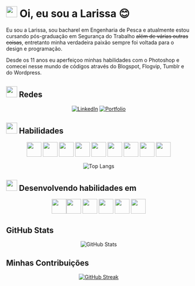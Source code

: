 # <img src="https://media0.giphy.com/media/v1.Y2lkPTc5MGI3NjExaDF4OGNnenBwamZnOHlqM3A1bmljanpoZDFvMTdiNGI3cmpmYm5heSZlcD12MV9pbnRlcm5hbF9naWZfYnlfaWQmY3Q9cw/h7p31z5pWVwV1aenEh/giphy.gif" width="30" height="30"> Oi, eu sou a Larissa :blush:
Eu sou a Larissa, sou bacharel em Engenharia de Pesca e atualmente estou cursando pós-graduação em Segurança do Trabalho <s>além de várias outras coisas</s>, entretanto minha verdadeira paixão sempre foi voltada para o design e programação. 
<p>Desde os 11 anos eu aperfeiçoo minhas habilidades com o Photoshop e comecei nesse mundo de códigos através do Blogspot, Flogvip, Tumblr e do Wordpress.</p>

## <img src="https://media0.giphy.com/media/v1.Y2lkPTc5MGI3NjExaDF4OGNnenBwamZnOHlqM3A1bmljanpoZDFvMTdiNGI3cmpmYm5heSZlcD12MV9pbnRlcm5hbF9naWZfYnlfaWQmY3Q9cw/h7p31z5pWVwV1aenEh/giphy.gif" width="30" height="30"> Redes
<div align="center" dir="auto">

[![LinkedIn](https://img.shields.io/badge/LinkedIn-0077B5?style=for-the-badge&logo=linkedin&logoColor=white)](https://www.linkedin.com/in/larissa-silva-nunes-2a3a43199/)
[![Portfolio](https://img.shields.io/badge/Portfolio-FF5722?style=for-the-badge&logo=todoist&logoColor=white)](https://www.behance.net/larihyun)
</div>

## <img src="https://media.tenor.com/R8T1SQ4S6J4AAAAM/animation.gif" width="30" height="30">  Habilidades

<div align="center" dir="auto">

<img src="https://cdn.jsdelivr.net/gh/devicons/devicon/icons/aftereffects/aftereffects-original.svg" width="40" height="40"/> <img src="https://cdn.jsdelivr.net/gh/devicons/devicon/icons/vscode/vscode-original.svg" width="40" height="40"/>
<img src="https://cdn.jsdelivr.net/gh/devicons/devicon/icons/react/react-original.svg" width="40" height="40"/>
<img src="https://cdn.jsdelivr.net/gh/devicons/devicon/icons/visualstudio/visualstudio-plain.svg" width="40" height="40"/>
<img src="https://cdn.jsdelivr.net/gh/devicons/devicon/icons/css3/css3-original.svg" width="40" height="40"/>
<img src="https://cdn.jsdelivr.net/gh/devicons/devicon/icons/behance/behance-plain.svg" width="40" height="40"/>
<img src="https://cdn.jsdelivr.net/gh/devicons/devicon/icons/html5/html5-original.svg" width="40" height="40"/>
<img src="https://cdn.jsdelivr.net/gh/devicons/devicon/icons/photoshop/photoshop-plain.svg" width="40" height="40"/>
<img src="https://cdn.jsdelivr.net/gh/devicons/devicon/icons/bootstrap/bootstrap-original.svg" width="40" height="40"/>  
</div>

<div align="center" dir="auto">

![Top Langs](https://github-readme-stats.vercel.app/api/top-langs/?username=anuraghazra&layout=compact)

</div>


## <img src="https://media.tenor.com/R8T1SQ4S6J4AAAAM/animation.gif" width="30" height="30">  Desenvolvendo habilidades em

<div align="center" dir="auto">
<img src="https://cdn.jsdelivr.net/gh/devicons/devicon/icons/unity/unity-original.svg" width="40" height="40"/><img src="https://cdn.jsdelivr.net/gh/devicons/devicon/icons/nodejs/nodejs-original.svg" width="40" height="40"/>
<img src="https://cdn.jsdelivr.net/gh/devicons/devicon/icons/figma/figma-original.svg" width="40" height="40"/>
<img src="https://cdn.jsdelivr.net/gh/devicons/devicon/icons/java/java-original.svg" width="40" height="40"/>
<img src="https://cdn.jsdelivr.net/gh/devicons/devicon/icons/blender/blender-original.svg" width="40" height="40"/>
<img src="https://cdn.jsdelivr.net/gh/devicons/devicon/icons/javascript/javascript-original.svg" width="40" height="40"/>
</div>


## GitHub Stats
<div align="center" dir="auto">

![GitHub Stats](https://github-readme-stats.vercel.app/api?username=larihyun&theme=transparent&bg_color=f9ecd9&border_color=30A3DC&show_icons=true&icon_color=30A3DC&title_color=E94D5F&text_color=000)
</div>

## Minhas Contribuições
<div align="center" dir="auto">

[![GitHub Streak](https://streak-stats.demolab.com/?user=larihyun&theme=bear&background=f9ecd9&border=30A3DC&dates=000)](https://git.io/streak-stats)
</div>
